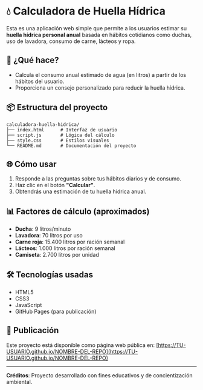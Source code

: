 # 💧 Calculadora de Huella Hídrica

Esta es una aplicación web simple que permite a los usuarios estimar su **huella hídrica personal anual** basada en hábitos cotidianos como duchas, uso de lavadora, consumo de carne, lácteos y ropa.

## 🚀 ¿Qué hace?
- Calcula el consumo anual estimado de agua (en litros) a partir de los hábitos del usuario.
- Proporciona un consejo personalizado para reducir la huella hídrica.

## 📦 Estructura del proyecto
```
calculadora-huella-hidrica/
├── index.html      # Interfaz de usuario
├── script.js       # Lógica del cálculo
├── style.css       # Estilos visuales
└── README.md       # Documentación del proyecto
```

## 🌐 Cómo usar
1. Responde a las preguntas sobre tus hábitos diarios y de consumo.
2. Haz clic en el botón **"Calcular"**.
3. Obtendrás una estimación de tu huella hídrica anual.

## 📊 Factores de cálculo (aproximados)
- **Ducha**: 9 litros/minuto
- **Lavadora**: 70 litros por uso
- **Carne roja**: 15.400 litros por ración semanal
- **Lácteos**: 1.000 litros por ración semanal
- **Camiseta**: 2.700 litros por unidad

## 🛠️ Tecnologías usadas
- HTML5
- CSS3
- JavaScript
- GitHub Pages (para publicación)

## 📢 Publicación
Este proyecto está disponible como página web pública en:
[https://TU-USUARIO.github.io/NOMBRE-DEL-REPO](https://TU-USUARIO.github.io/NOMBRE-DEL-REPO)

---

**Créditos**: Proyecto desarrollado con fines educativos y de concientización ambiental.
